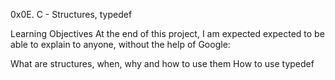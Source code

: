 0x0E. C - Structures, typedef

Learning Objectives
At the end of this project, I am expected expected to be able to explain to anyone, without the help of Google:

What are structures, when, why and how to use them
How to use typedef
